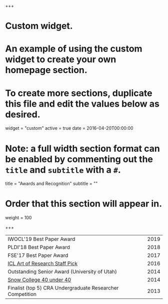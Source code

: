 +++
# Custom widget.
# An example of using the custom widget to create your own homepage section.
# To create more sections, duplicate this file and edit the values below as desired.
widget = "custom"
active = true
date = 2016-04-20T00:00:00

# Note: a full width section format can be enabled by commenting out the `title` and `subtitle` with a `#`.
title = "Awards and Recognition"
subtitle = ""

# Order that this section will appear in.
weight = 100

+++

<table>
  <tr>
    <td>IWOCL'19 Best Paper Award</td>
    <td>2019</td>
  </tr>
  <tr>
    <td>PLDI'18 Best Paper Award</td>
    <td>2018</td>
  </tr>
  <tr>
    <td>FSE'17 Best Paper Award</td>
    <td>2017</td>
  </tr>
    <tr>
    <td> <a href="http://multicore.doc.ic.ac.uk/projects/artofresearch"> ICL Art of Research Staff Pick </a></td>
    <td>2016</td>
  </tr>
      <tr>
    <td>Outstanding Senior Award (University of Utah)</td>
    <td>2014</td>
  </tr>

  <tr>
    <td> <a href="files/40under40.png"> Snow College 40 under 40 </a></td>
    <td>2014</td>
  </tr>
    <tr>
    <td>Finalist (top 5) CRA Undergraduate Researcher Competition </td>
    <td>2013</td>
  </tr>

</table>

